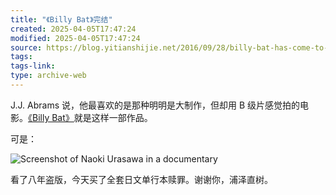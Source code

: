 ```yaml
---
title: "《Billy Bat》完结"
created: 2025-04-05T17:47:24
modified: 2025-04-05T17:47:24
source: https://blog.yitianshijie.net/2016/09/28/billy-bat-has-come-to-an-end/
tags:
tags-link:
type: archive-web
---
```

J.J. Abrams 说，他最喜欢的是那种明明是大制作，但却用 B 级片感觉拍的电影。[《Billy Bat》](https://en.wikipedia.org/wiki/Billy_Bat)就是这样一部作品。

可是：

![Screenshot of Naoki Urasawa in a documentary](https://itgonglun.files.wordpress.com/2016/09/newimage.png?w=500)

看了八年盗版，今天买了全套日文单行本赎罪。谢谢你，浦泽直树。